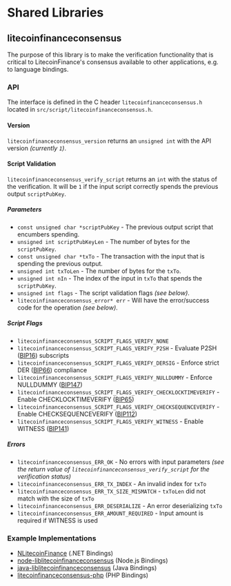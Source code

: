 Shared Libraries
================

## litecoinfinanceconsensus

The purpose of this library is to make the verification functionality that is critical to LitecoinFinance's consensus available to other applications, e.g. to language bindings.

### API

The interface is defined in the C header `litecoinfinanceconsensus.h` located in `src/script/litecoinfinanceconsensus.h`.

#### Version

`litecoinfinanceconsensus_version` returns an `unsigned int` with the API version *(currently `1`)*.

#### Script Validation

`litecoinfinanceconsensus_verify_script` returns an `int` with the status of the verification. It will be `1` if the input script correctly spends the previous output `scriptPubKey`.

##### Parameters
- `const unsigned char *scriptPubKey` - The previous output script that encumbers spending.
- `unsigned int scriptPubKeyLen` - The number of bytes for the `scriptPubKey`.
- `const unsigned char *txTo` - The transaction with the input that is spending the previous output.
- `unsigned int txToLen` - The number of bytes for the `txTo`.
- `unsigned int nIn` - The index of the input in `txTo` that spends the `scriptPubKey`.
- `unsigned int flags` - The script validation flags *(see below)*.
- `litecoinfinanceconsensus_error* err` - Will have the error/success code for the operation *(see below)*.

##### Script Flags
- `litecoinfinanceconsensus_SCRIPT_FLAGS_VERIFY_NONE`
- `litecoinfinanceconsensus_SCRIPT_FLAGS_VERIFY_P2SH` - Evaluate P2SH ([BIP16](https://github.com/litecoinfinance/bips/blob/master/bip-0016.mediawiki)) subscripts
- `litecoinfinanceconsensus_SCRIPT_FLAGS_VERIFY_DERSIG` - Enforce strict DER ([BIP66](https://github.com/litecoinfinance/bips/blob/master/bip-0066.mediawiki)) compliance
- `litecoinfinanceconsensus_SCRIPT_FLAGS_VERIFY_NULLDUMMY` - Enforce NULLDUMMY ([BIP147](https://github.com/litecoinfinance/bips/blob/master/bip-0147.mediawiki))
- `litecoinfinanceconsensus_SCRIPT_FLAGS_VERIFY_CHECKLOCKTIMEVERIFY` - Enable CHECKLOCKTIMEVERIFY ([BIP65](https://github.com/litecoinfinance/bips/blob/master/bip-0065.mediawiki))
- `litecoinfinanceconsensus_SCRIPT_FLAGS_VERIFY_CHECKSEQUENCEVERIFY` - Enable CHECKSEQUENCEVERIFY ([BIP112](https://github.com/litecoinfinance/bips/blob/master/bip-0112.mediawiki))
- `litecoinfinanceconsensus_SCRIPT_FLAGS_VERIFY_WITNESS` - Enable WITNESS ([BIP141](https://github.com/litecoinfinance/bips/blob/master/bip-0141.mediawiki))

##### Errors
- `litecoinfinanceconsensus_ERR_OK` - No errors with input parameters *(see the return value of `litecoinfinanceconsensus_verify_script` for the verification status)*
- `litecoinfinanceconsensus_ERR_TX_INDEX` - An invalid index for `txTo`
- `litecoinfinanceconsensus_ERR_TX_SIZE_MISMATCH` - `txToLen` did not match with the size of `txTo`
- `litecoinfinanceconsensus_ERR_DESERIALIZE` - An error deserializing `txTo`
- `litecoinfinanceconsensus_ERR_AMOUNT_REQUIRED` - Input amount is required if WITNESS is used

### Example Implementations
- [NLitecoinFinance](https://github.com/NicolasDorier/NLitecoinFinance/blob/master/NLitecoinFinance/Script.cs#L814) (.NET Bindings)
- [node-liblitecoinfinanceconsensus](https://github.com/bitpay/node-liblitecoinfinanceconsensus) (Node.js Bindings)
- [java-liblitecoinfinanceconsensus](https://github.com/dexX7/java-liblitecoinfinanceconsensus) (Java Bindings)
- [litecoinfinanceconsensus-php](https://github.com/Bit-Wasp/litecoinfinanceconsensus-php) (PHP Bindings)
